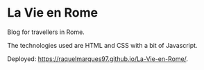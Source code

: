 # La Vie en Rome
Blog for travellers in Rome.

The technologies used are HTML and CSS with a bit of Javascript.

Deployed: https://raquelmarques97.github.io/La-Vie-en-Rome/.




